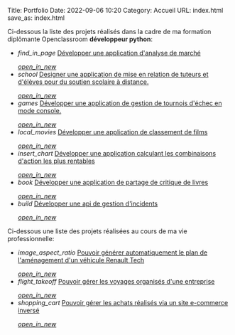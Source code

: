 Title: Portfolio
Date: 2022-09-06 10:20
Category: Accueil
URL: index.html
save_as: index.html

Ci-dessous la liste des projets réalisés dans la cadre de ma formation diplômante Openclassroom **développeur python**: 

  
<ul class="collection">
    <li class="collection-item avatar">
      <i class="material-icons circle grey">find_in_page</i>
      <span class="title"><a href="{filename}developper-une-application-d-analyse-de-marche.md">Développer une application d'analyse de marché</a></span>
      <p>
      </p>
      <a class="secondary-content" href="{filename}developper-une-application-d-analyse-de-marche.md"><i class="tiny material-icons">open_in_new</i></a>
    </li>
    
<li class="collection-item avatar">
      <i class="material-icons circle grey">school</i>
      <span class="title"><a href="{filename}designer-une-application-de-mise-en-relation-de-tuteurs-et-d-eleves-pour-du-soutien-scolaire.md">Designer une application de mise en relation de tuteurs et d'élèves pour du soutien scolaire à distance.</a></span>
      <p>
      </p>
      <a class="secondary-content" href="{filename}designer-une-application-de-mise-en-relation-de-tuteurs-et-d-eleves-pour-du-soutien-scolaire.md"><i class="tiny material-icons">open_in_new</i></a>
    </li>
    <li class="collection-item avatar">
      <i class="material-icons circle grey">games</i>
      <span class="title"><a href="{filename}developper-une-application-gerant-des-tournois-d-echecs.md">Développer une application de gestion de tournois d'échec en mode console.</a></span>
      <p>
      </p>
      <a class="secondary-content" href="{filename}developper-une-application-gerant-des-tournois-d-echecs.md"><i class="tiny material-icons">open_in_new</i></a>
    </li>
    <li class="collection-item avatar">
      <i class="material-icons circle grey">local_movies</i>
      <span class="title"><a href="{filename}developper-une-application-de-classement-de-films.md">Développer une application de classement de films</a></span>
      <p>
      </p>
      <a class="secondary-content" href="{filename}developper-une-application-de-classement-de-films.md"><i class="tiny material-icons">open_in_new</i></a>
    </li>
    <li class="collection-item avatar">
      <i class="material-icons circle grey">insert_chart</i>
      <span class="title"><a href="{filename}developper-une-application-calculant-les-combinaisons-d-actions-les-plus-rentables.md">Développer une application calculant les combinaisons d'action les plus rentables</a></span>
      <p>
      </p>
      <a class="secondary-content" href="{filename}developper-une-application-calculant-les-combinaisons-d-actions-les-plus-rentables.md"><i class="tiny material-icons">open_in_new</i></a>
    </li>
    <li class="collection-item avatar">
      <i class="material-icons circle grey">book</i>
      <span class="title"><a href="{filename}developper-une-application-de-partage-de-critiques-de-livres.md">Développer une application de partage de critique de livres</a></span>
      <p>
      </p>
      <a class="secondary-content" href="{filename}developper-une-application-de-partage-de-critiques-de-livres.md"><i class="tiny material-icons">open_in_new</i></a>
    </li>
    <li class="collection-item avatar">
      <i class="material-icons circle grey">build</i>
      <span class="title"><a href="{filename}developper-une-api-de-gestion-d-incidents.md">Développer une api de gestion d'incidents</a></span>
      <p>
      </p>
      <a class="secondary-content" href="{filename}developper-une-api-de-gestion-d-incidents.md"><i class="tiny material-icons">open_in_new</i></a>
    </li>
  </ul>

Ci-dessous une liste des projets réalisées au cours de ma vie professionnelle:
<ul class="collection">
    <li class="collection-item avatar">
      <i class="material-icons circle grey">image_aspect_ratio</i>
      <span class="title"><a href="{filename}developper-un-moteur-de-plans.md">Pouvoir générer automatiquement le plan de l'aménagement d'un véhicule Renault Tech</a></span>
      <p>
      </p>
      <a class="secondary-content" href="{filename}developper-un-moteur-de-plans.md"><i class="tiny material-icons">open_in_new</i></a>
    </li>
     <li class="collection-item avatar">
          <i class="material-icons circle grey">flight_takeoff</i>
          <span class="title"><a href="{filename}developper-une-fiche-voyage.md">Pouvoir gérer les voyages organisés d'une entreprise</a></span>
          <p>
          </p>
          <a class="secondary-content" href="{filename}developper-une-fiche-voyage.md"><i class="tiny material-icons">open_in_new</i></a>
     </li>
    <li class="collection-item avatar">
          <i class="material-icons circle grey">shopping_cart</i>
          <span class="title"><a href="{filename}developper-un-webservice.md">Pouvoir gérer les achats réalisés via un site e-commerce inversé </a></span>
          <p>
          </p>
          <a class="secondary-content" href="{filename}developper-un-webservice.md"><i class="tiny material-icons">open_in_new</i></a>
     </li>
</ul>
